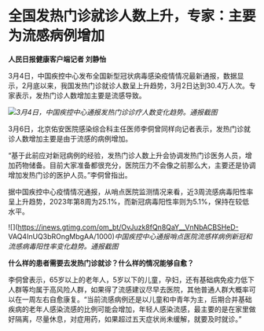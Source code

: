 # 全国发热门诊就诊人数上升，专家：主要为流感病例增加

**人民日报健康客户端记者 刘静怡**

3月4日，中国疾控中心发布全国新型冠状病毒感染疫情情况最新通报，数据显示，2月底以来，我国发热门诊就诊人数呈上升趋势，3月2日达到30.4万人次。专家表示，发热门诊人数增加主要是流感导致。

![](https://inews.gtimg.com/om_bt/OpPg93c5_WTC2YkAWQB15YYXuPLHkB-9GZhkM3mrGulu0AA/1000)_3月4日，中国疾控中心通报发热门诊诊疗人数变化趋势。通报截图_

3月6日，北京佑安医院感染综合科主任医师李侗曾同样向记者表示，发热门诊就诊人数增加主要是由于流感的病例增加。

“基于此前应对新冠病例的经验，发热门诊人数上升会协调发热门诊医务人员，增加药物储备。目前大家准备都很充分，医院压力不会像之前那么大，主要还是协调增加发热门诊的医护人员。”李侗曾指出。

据中国疾控中心疫情情况通报，从哨点医院监测情况来看，近3周流感病毒阳性率呈上升趋势，2023年第8周为25.1%，而新冠病毒阳性率则为5.1%，保持在较低水平。

![](https://inews.gtimg.com/om_bt/OvJuzk8fQn8QaY__VnNbACBSHeD-
VAQ4InUQ3bROngMbgAA/1000)_中国疾控中心通报哨点医院流感样病例新冠和流感病毒阳性率变化趋势。通报截图_

**什么样的患者需要去发热门诊就诊？什么样的情况能够自愈？**

李侗曾表示，65岁以上的老年人，5岁以下的儿童，孕妇，还有基础病免疫力低下人群等均属于高风险人群，如果得了流感建议尽早去医院，其他普通人群大概率可以在一周左右自愈康复。“当前流感病例还是以儿童和中青年为主，后期合并基础疾病的老年人感染流感的比例可能会增加，年轻人感染流感，最主要的是在家里做好隔离，尽量休息，对症用药，如果超过五天症状尚未缓解，就要及时就诊。”


